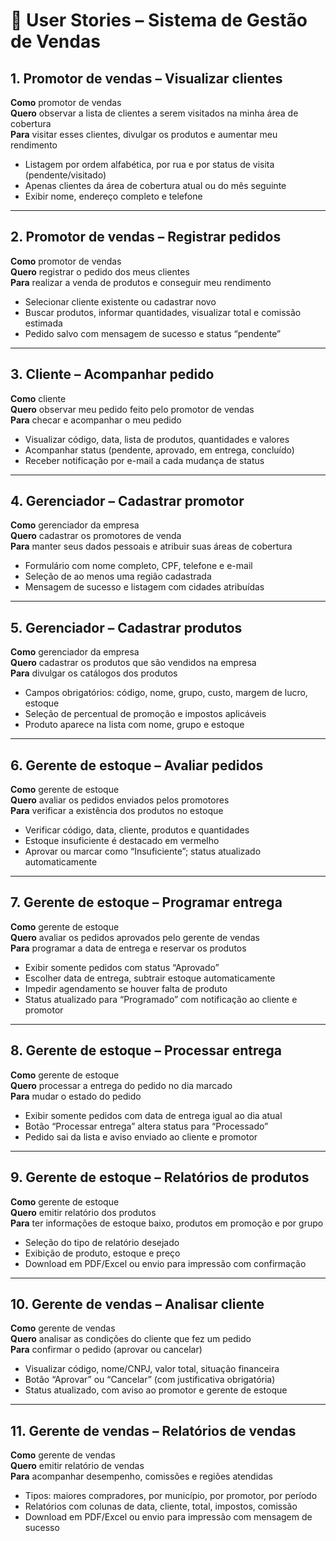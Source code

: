 # 📄 User Stories – Sistema de Gestão de Vendas

## 1. Promotor de vendas – Visualizar clientes
**Como** promotor de vendas  
**Quero** observar a lista de clientes a serem visitados na minha área de cobertura  
**Para** visitar esses clientes, divulgar os produtos e aumentar meu rendimento  

- Listagem por ordem alfabética, por rua e por status de visita (pendente/visitado)  
- Apenas clientes da área de cobertura atual ou do mês seguinte  
- Exibir nome, endereço completo e telefone  

---

## 2. Promotor de vendas – Registrar pedidos
**Como** promotor de vendas  
**Quero** registrar o pedido dos meus clientes  
**Para** realizar a venda de produtos e conseguir meu rendimento  

- Selecionar cliente existente ou cadastrar novo  
- Buscar produtos, informar quantidades, visualizar total e comissão estimada  
- Pedido salvo com mensagem de sucesso e status “pendente”  

---

## 3. Cliente – Acompanhar pedido
**Como** cliente  
**Quero** observar meu pedido feito pelo promotor de vendas  
**Para** checar e acompanhar o meu pedido  

- Visualizar código, data, lista de produtos, quantidades e valores  
- Acompanhar status (pendente, aprovado, em entrega, concluído)  
- Receber notificação por e-mail a cada mudança de status  

---

## 4. Gerenciador – Cadastrar promotor
**Como** gerenciador da empresa  
**Quero** cadastrar os promotores de venda  
**Para** manter seus dados pessoais e atribuir suas áreas de cobertura  

- Formulário com nome completo, CPF, telefone e e-mail  
- Seleção de ao menos uma região cadastrada  
- Mensagem de sucesso e listagem com cidades atribuídas  

---

## 5. Gerenciador – Cadastrar produtos
**Como** gerenciador da empresa  
**Quero** cadastrar os produtos que são vendidos na empresa  
**Para** divulgar os catálogos dos produtos  

- Campos obrigatórios: código, nome, grupo, custo, margem de lucro, estoque  
- Seleção de percentual de promoção e impostos aplicáveis  
- Produto aparece na lista com nome, grupo e estoque  

---

## 6. Gerente de estoque – Avaliar pedidos
**Como** gerente de estoque  
**Quero** avaliar os pedidos enviados pelos promotores  
**Para** verificar a existência dos produtos no estoque  

- Verificar código, data, cliente, produtos e quantidades  
- Estoque insuficiente é destacado em vermelho  
- Aprovar ou marcar como “Insuficiente”; status atualizado automaticamente  

---

## 7. Gerente de estoque – Programar entrega
**Como** gerente de estoque  
**Quero** avaliar os pedidos aprovados pelo gerente de vendas  
**Para** programar a data de entrega e reservar os produtos  

- Exibir somente pedidos com status “Aprovado”  
- Escolher data de entrega, subtrair estoque automaticamente  
- Impedir agendamento se houver falta de produto  
- Status atualizado para “Programado” com notificação ao cliente e promotor  

---

## 8. Gerente de estoque – Processar entrega
**Como** gerente de estoque  
**Quero** processar a entrega do pedido no dia marcado  
**Para** mudar o estado do pedido  

- Exibir somente pedidos com data de entrega igual ao dia atual  
- Botão “Processar entrega” altera status para “Processado”  
- Pedido sai da lista e aviso enviado ao cliente e promotor  

---

## 9. Gerente de estoque – Relatórios de produtos
**Como** gerente de estoque  
**Quero** emitir relatório dos produtos  
**Para** ter informações de estoque baixo, produtos em promoção e por grupo  

- Seleção do tipo de relatório desejado  
- Exibição de produto, estoque e preço  
- Download em PDF/Excel ou envio para impressão com confirmação  

---

## 10. Gerente de vendas – Analisar cliente
**Como** gerente de vendas  
**Quero** analisar as condições do cliente que fez um pedido  
**Para** confirmar o pedido (aprovar ou cancelar)  

- Visualizar código, nome/CNPJ, valor total, situação financeira  
- Botão “Aprovar” ou “Cancelar” (com justificativa obrigatória)  
- Status atualizado, com aviso ao promotor e gerente de estoque  

---

## 11. Gerente de vendas – Relatórios de vendas
**Como** gerente de vendas  
**Quero** emitir relatório de vendas  
**Para** acompanhar desempenho, comissões e regiões atendidas  

- Tipos: maiores compradores, por município, por promotor, por período  
- Relatórios com colunas de data, cliente, total, impostos, comissão  
- Download em PDF/Excel ou envio para impressão com mensagem de sucesso  